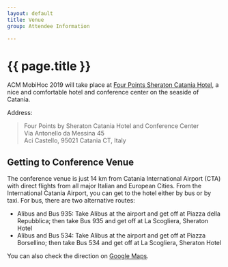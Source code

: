 ```yaml
---
layout: default
title: Venue
group: Attendee Information

---
```


# {{ page.title }}

ACM MobiHoc 2019 will take place at [Four Points Sheraton Catania Hotel](https://www.marriott.com/hotels/travel/ctasi-four-points-catania-hotel-and-conference-center/), a nice and comfortable hotel and conference center on the seaside of Catania.
<div class="clearfix"></div>

Address:

  > Four Points by Sheraton Catania Hotel and Conference Center  
  > Via Antonello da Messina 45  
  > Aci Castello, 95021 Catania CT, Italy

## Getting to Conference Venue

The conference venue is just 14 km from Catania International Airport (CTA) with direct flights from all major Italian and European Cities. From the International Catania Airport, you can get to the hotel either by bus or by taxi. For bus, there are two alternative routes:

- Alibus and Bus 935: Take Alibus at the airport and get off at Piazza della Repubblica; then take Bus 935 and get off at La Scogliera, Sheraton Hotel
- Alibus and Bus 534: Take Alibus at the airport and get off at Piazza Borsellino; then take Bus 534 and get off at La Scogliera, Sheraton Hotel

You can also check the direction on [Google Maps](https://www.google.com/maps/dir/Catania+Airport,+Via+Fontanarossa,+Catania,+Province+of+Catania,+Italy/Four+Points+by+Sheraton+Catania+Hotel+%26+Conference+Center,+Aci+Castello,+Province+of+Catania/@37.5047258,15.0566919,13z/data=!4m14!4m13!1m5!1m1!1s0x1313e259b8b66707:0xec956aaf5d57793!2m2!1d15.0657746!2d37.4673046!1m5!1m1!1s0x1313fb79d73a3ec9:0x47b27df5bd303097!2m2!1d15.136547!2d37.5422117!3e0).  

